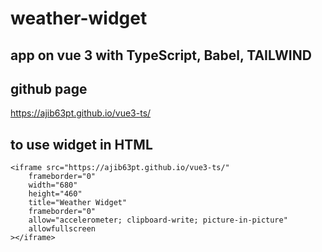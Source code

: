 
# weather-widget #
## app on vue 3 with TypeScript, Babel, TAILWIND ##

## github page ##
https://ajib63pt.github.io/vue3-ts/

## to use widget in HTML ##
    <iframe src="https://ajib63pt.github.io/vue3-ts/" 
        frameborder="0"
        width="680"
        height="460"
        title="Weather Widget"
        frameborder="0"
        allow="accelerometer; clipboard-write; picture-in-picture"
        allowfullscreen
    ></iframe>
